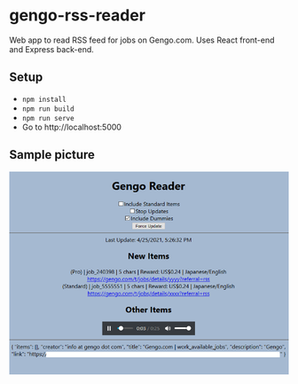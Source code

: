 # gengo-rss-reader

Web app to read RSS feed for jobs on Gengo.com. Uses React front-end and Express back-end.

## Setup

- `npm install`
- `npm run build`
- `npm run serve`
- Go to http://localhost:5000

## Sample picture

![UI](./sample-interface.png)
